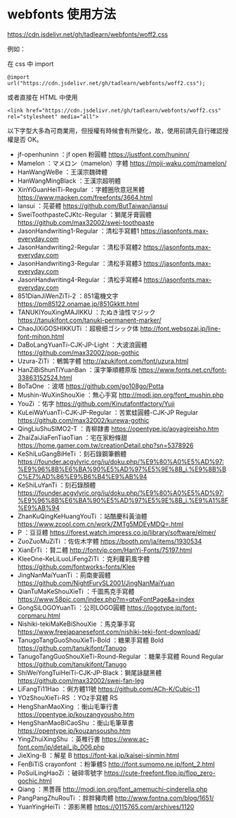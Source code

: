 # webfonts 使用方法
https://cdn.jsdelivr.net/gh/tadlearn/webfonts/woff2.css

例如：

在 css 中 import
```
@import url("https://cdn.jsdelivr.net/gh/tadlearn/webfonts/woff2.css");
```
或者直接在 HTML 中使用
```
<link href="https://cdn.jsdelivr.net/gh/tadlearn/webfonts/woff2.css" rel="stylesheet" media="all">
```

以下字型大多為可商業用，但授權有時候會有所變化，故，使用前請先自行確認授權是否 OK。

- jf-openhuninn ：jf open 粉圓體 https://justfont.com/huninn/
- Mamelon ：マメロン（mamelon）字體 https://moji-waku.com/mamelon/
- HanWangWeBe ：王漢宗魏碑體
- HanWangMingBlack ：王漢宗超明體
- XinYiGuanHeiTi-Regular ：字體圈欣意冠黑體 https://www.maoken.com/freefonts/3664.html
- Iansui ：芫荽體 https://github.com/ButTaiwan/iansui
- SweiToothpasteCJKtc-Regular ：獅尾牙膏圓體 https://github.com/max32002/swei-toothpaste
- JasonHandwriting1-Regular ：清松手寫體1 https://jasonfonts.max-everyday.com
- JasonHandwriting2-Regular ：清松手寫體2 https://jasonfonts.max-everyday.com
- JasonHandwriting3-Regular ：清松手寫體3 https://jasonfonts.max-everyday.com
- JasonHandwriting4-Regular ：清松手寫體4 https://jasonfonts.max-everyday.com
- 851DianJiWenZiTi-2 ：851電機文字 https://pm85122.onamae.jp/851Gkktt.html
- TANUKIYouXingMAJIKKU ：たぬき油性マジック https://tanukifont.com/tanuki-permanent-marker/
- ChaoJiXiGOSHIKKUTi ：超极细ゴシック体 http://font.websozai.jp/line-font-mihon.html
- DaBoLangYuanTi-CJK-JP-Light ：大波浪圓體 https://github.com/max32002/pop-gothic
- Uzura-ZiTi ：鵪鶉字體 http://azukifont.com/font/uzura.html
- HanZiBiShunTiYuanBan ：漢字筆順體原版 https://www.fonts.net.cn/font-33863152524.html
- BoTaOne ：波塔 https://github.com/go108go/Potta
- Mushin-WuXinShouXie ：無心手寫 http://modi.jpn.org/font_mushin.php
- YouZi ：佑字 https://github.com/Kinutafontfactory/Yuji
- KuLeiWaYuanTi-CJK-JP-Regular ：苦累蛙圓體-CJK-JP Regular https://github.com/max32002/kurewa-gothic
- QingLiuShuSIMO2-T ：青柳隷書 https://opentype.jp/aoyagireisho.htm
- ZhaiZaiJiaFenTiaoTian ：宅在家粉條甜 https://home.gamer.com.tw/creationDetail.php?sn=5378926
- KeShiLuGangBiHeTi ：刻石錄鋼筆鶴體 https://founder.acgvlyric.org/iu/doku.php/%E9%80%A0%E5%AD%97:%E9%96%8B%E6%BA%90%E5%AD%97%E5%9E%8B_i.%E9%8B%BC%E7%AD%86%E9%B6%B4%E9%AB%94
- KeShiLuYanTi ：刻石錄顏體 https://founder.acgvlyric.org/iu/doku.php/%E9%80%A0%E5%AD%97:%E9%96%8B%E6%BA%90%E5%AD%97%E5%9E%8B_i.%E9%A1%8F%E9%AB%94
- ZhanKuQingKeHuangYouTi ：站酷慶科黃油體 https://www.zcool.com.cn/work/ZMTg5MDEyMDQ=.html
- P ：豆豆體 https://forest.watch.impress.co.jp/library/software/elmer/
- ZuoZuoMuZiTi ：佐佐木字體 https://booth.pm/ja/items/1930534
- XianErTi ：賢二體 http://fontvip.com/HanYi-Fonts/75197.html
- KleeOne-KeLiLuoLiFengZiTi ：克利蘿莉風字體 https://github.com/fontworks-fonts/Klee
- JingNanMaiYuanTi ：荊南麥圓體 https://github.com/NightFurySL2001/JingNanMaiYuan
- QianTuMaKeShouXieTi ：千圖馬克手寫體 https://www.58pic.com/index.php?m=qtwFontPage&a=index
- GongSiLOGOYuanTi ：公司LOGO圓體 https://logotype.jp/font-corpmaru.html
- Nishiki-tekiMaKeBiShouXie ：馬克筆手寫 https://www.freejapanesefont.com/nishiki-teki-font-download/
- TanugoTangGuoShouXieTi-Bold ：糖果手寫體 Bold https://github.com/tanukifont/Tanugo
- TanugoTangGuoShouXieTi-Round-Regular ：糖果手寫體 Round Regular https://github.com/tanukifont/Tanugo
- ShiWeiYongTuiHeiTi-CJK-JP-Black：獅尾詠腿黑體 https://github.com/max32002/swei-fan-leg
- LiFangTi11Hao ：俐方體11號 https://github.com/ACh-K/Cubic-11
- YOzShouXieTi-RS ：YOz手寫體 RS
- HengShanMaoXing ：衡山毛筆行書 https://opentype.jp/kouzangyousho.htm
- HengShanMaoBiCaoShu ：衡山毛筆草書 https://opentype.jp/kouzansousho.htm
- YingZhuiXingShu ：英椎行書 https://www.ac-font.com/jp/detail_jb_006.php
- JieXing-B ：解星 B https://font-kai.jp/kaisei-sinmin.html
- FenBiTiS  crayonfont ：粉筆體S http://font.sumomo.ne.jp/font_2.html
- PoSuiLingHaoZi ：破碎零號字 https://cute-freefont.flop.jp/flop_zero-gochic.html
- Qiang ：黒薔薇 http://modi.jpn.org/font_amemuchi-cinderella.php
- PangPangZhuRouTi ：胖胖豬肉體 http://www.fontna.com/blog/1651/
- YuanYingHeiTi ：源影黑體 https://0115765.com/archives/1120